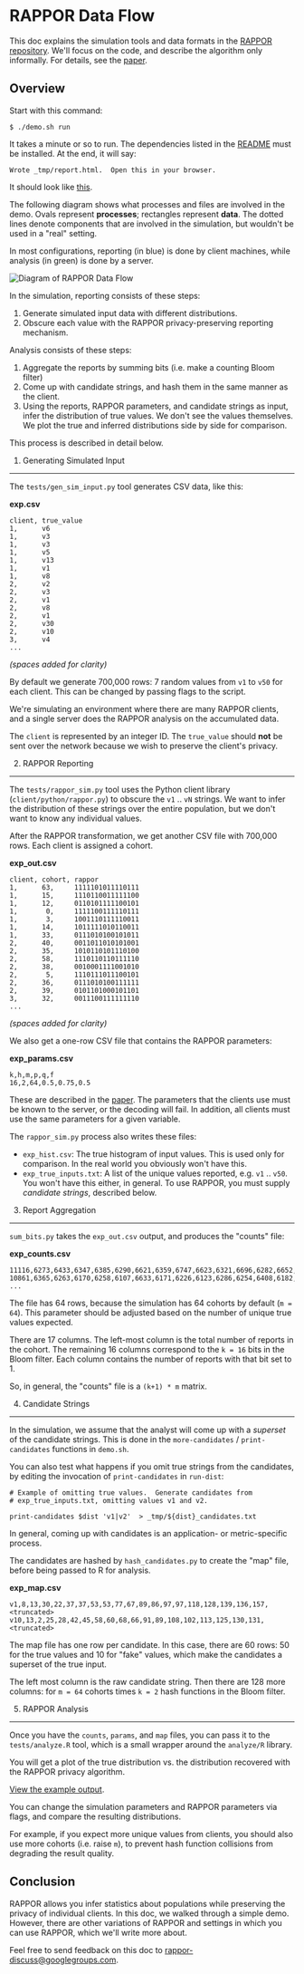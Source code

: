 RAPPOR Data Flow
================

This doc explains the simulation tools and data formats in the [RAPPOR
repository](https://github.com/google/rappor).  We'll focus on the code, and
describe the algorithm only informally.  For details, see the [paper][].

Overview
--------

Start with this command:

    $ ./demo.sh run

It takes a minute or so to run.  The dependencies listed in the
[README][] must be installed.  At the end, it will say:

    Wrote _tmp/report.html.  Open this in your browser.

It should look like [this][example].

The following diagram shows what processes and files are involved in the demo.
Ovals represent **processes**; rectangles represent **data**.  The dotted lines
denote components that are involved in the simulation, but wouldn't be used in
a "real" setting.

In most configurations, reporting (in blue) is done by client machines, while
analysis (in green) is done by a server.

<img src="data-flow.png" alt="Diagram of RAPPOR Data Flow" />

In the simulation, reporting consists of these steps:

  1. Generate simulated input data with different distributions.
  2. Obscure each value with the RAPPOR privacy-preserving reporting mechanism.

Analysis consists of these steps:

  1. Aggregate the reports by summing bits (i.e. make a counting Bloom filter)
  2. Come up with candidate strings, and hash them in the same manner as the
  client.
  3. Using the reports, RAPPOR parameters, and candidate strings as input,
  infer the distribution of true values.  We don't see the values themselves.
  We plot the true and inferred distributions side by side for comparison.

This process is described in detail below.

1. Generating Simulated Input
-----------------------------

The `tests/gen_sim_input.py` tool generates CSV data, like this:

<!-- TODO: a realistic data set would be nice? How could we generate one?  -->

**exp.csv**

    client, true_value
    1,      v6
    1,      v3
    1,      v3
    1,      v5
    1,      v13
    1,      v1
    1,      v8
    2,      v2
    2,      v3
    2,      v1
    2,      v8
    2,      v1
    2,      v30
    2,      v10
    3,      v4
    ...

*(spaces added for clarity)*

By default we generate 700,000 rows: 7 random values from `v1` to `v50` for
each client.  This can be changed by passing flags to the script.

We're simulating an environment where there are many RAPPOR clients, and a
single server does the RAPPOR analysis on the accumulated data.

The `client` is represented by an integer ID.  The `true_value` should **not**
be sent over the network because we wish to preserve the client's privacy.


2. RAPPOR Reporting
-------------------

The `tests/rappor_sim.py` tool uses the Python client library
(`client/python/rappor.py`) to obscure the `v1` .. `vN` strings.  We want to
infer the distribution of these strings over the entire population, but we
don't want to know any individual values.

After the RAPPOR transformation, we get another CSV file with 700,000 rows.
Each client is assigned a cohort.

**exp_out.csv**

    client, cohort, rappor
    1,      63,     1111101011110111
    1,      15,     1110110011111100
    1,      12,     0110101111100101
    1,       0,     1111100111110111
    1,       3,     1001110111110011
    1,      14,     1011111010110011
    1,      33,     0111010100101011
    2,      40,     0011011010101001
    2,      35,     1010110101110100
    2,      58,     1110110110111110
    2,      38,     0010001111001010
    2,       5,     1110111011100101
    2,      36,     0111010100111111
    2,      39,     0101101000101101
    3,      32,     0011100111111110
    ...

*(spaces added for clarity)*

We also get a one-row CSV file that contains the RAPPOR parameters:

**exp_params.csv**

    k,h,m,p,q,f
    16,2,64,0.5,0.75,0.5

These are described in the [paper][]. The parameters that the clients use
must be known to the server, or the decoding will fail.  In addition, all
clients must use the same parameters for a given variable.

The `rappor_sim.py` process also writes these files:

- `exp_hist.csv`: The true histogram of input values.  This is used only for
  comparison.  In the real world you obviously won't have this.
- `exp_true_inputs.txt`: A list of the unique values reported, e.g. `v1` ..
  `v50`.  You won't have this either, in general.  To use RAPPOR, you must
  supply *candidate strings*, described below.

3. Report Aggregation
---------------------

`sum_bits.py` takes the `exp_out.csv` output, and produces the "counts" file:

**exp_counts.csv**

    11116,6273,6433,6347,6385,6290,6621,6359,6747,6623,6321,6696,6282,6652,6368,6286,6222
    10861,6365,6263,6170,6258,6107,6633,6171,6226,6123,6286,6254,6408,6182,6442,6195,6187
    ...

The file has 64 rows, because the simulation has 64 cohorts by default (`m =
64`).  This parameter should be adjusted based on the number of unique true
values expected.  <!-- TODO: more detail -->

There are 17 columns.  The left-most column is the total number of reports in
the cohort.  The remaining 16 columns correspond to the `k = 16` bits in the
Bloom filter.  Each column contains the number of reports with that bit set
to 1.

So, in general, the "counts" file is a `(k+1) * m` matrix.

4. Candidate Strings
--------------------

In the simulation, we assume that the analyst will come up with a *superset* of
the candidate strings.  This is done in the `more-candidates` /
`print-candidates` functions in `demo.sh`.

You can also test what happens if you omit true strings from the candidates, by
editing the invocation of `print-candidates` in `run-dist`:

    # Example of omitting true values.  Generate candidates from
    # exp_true_inputs.txt, omitting values v1 and v2.

    print-candidates $dist 'v1|v2'  > _tmp/${dist}_candidates.txt

In general, coming up with candidates is an application- or metric-specific
process.

The candidates are hashed by `hash_candidates.py` to create the "map" file,
before being passed to R for analysis.

**exp_map.csv**

    v1,8,13,30,22,37,37,53,53,77,67,89,86,97,97,118,128,139,136,157,<truncated>
    v10,13,2,25,28,42,45,58,60,68,66,91,89,108,102,113,125,130,131,<truncated>

The map file has one row per candidate.  In this case, there are 60 rows: 
50 for the true values and 10 for "fake" values, which make the candidates a
superset of the true input.

The left most column is the raw candidate string.  Then there are 128 more
columns: for `m = 64` cohorts times `k = 2` hash functions in the Bloom filter.

<!-- TODO: more detail about setting params?  Examples of coming up with
candidate strings? -->

5. RAPPOR Analysis
------------------

Once you have the `counts`, `params`, and `map` files, you can pass it to the
`tests/analyze.R` tool, which is a small wrapper around the `analyze/R`
library.

You will get a plot of the true distribution vs. the distribution recovered
with the RAPPOR privacy algorithm.

[View the example output][example].

You can change the simulation parameters and RAPPOR parameters via flags, and
compare the resulting distributions.

For example, if you expect more unique values from clients, you should also use
more cohorts (i.e. raise `m`), to prevent hash function collisions from
degrading the result quality.

<!-- TODO: 
     - how to change flags
     - more detail on what the various parameters do
     - association analysis
     - basic RAPPOR
     - longitudinal privacy
-->

Conclusion
----------

RAPPOR allows you infer statistics about populations while preserving the
privacy of individual clients.  In this doc, we walked through a simple demo.
However, there are other variations of RAPPOR and settings in which you can use
RAPPOR, which we'll write more about.

Feel free to send feedback on this doc to
[rappor-discuss@googlegroups.com](https://groups.google.com/forum/#!forum/rappor-discuss).


[README]: https://github.com/google/rappor/blob/master/README.md
[paper]: http://arxiv.org/abs/1407.6981
[example]: http://google.github.io/rappor/examples/report.html


